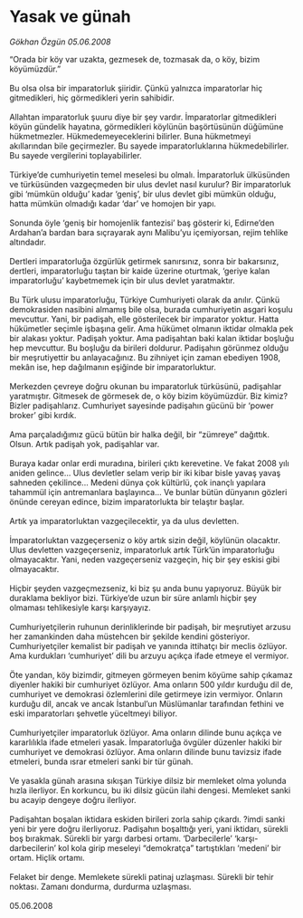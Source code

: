 # Yasak ve günah

*Gökhan Özgün 05.06.2008*

<div class="taraf_structure_2col_1zq">
<div class="margen_n">



 <p>“Orada bir köy var uzakta, gezmesek de, tozmasak da, o köy, bizim köyümüzdür.” <br/>
<br/>
Bu olsa olsa bir imparatorluk şiiridir. Çünkü yalnızca imparatorlar hiç gitmedikleri, hiç görmedikleri yerin sahibidir.<br/>
<br/>
Allahtan imparatorluk şuuru diye bir şey vardır. İmparatorlar gitmedikleri köyün gündelik hayatına, görmedikleri köylünün başörtüsünün düğümüne hükmetmezler. Hükmedemeyeceklerini bilirler. Buna hükmetmeyi akıllarından bile geçirmezler. Bu sayede imparatorluklarına hükmedebilirler. Bu sayede vergilerini toplayabilirler.<br/>
<br/>
Türkiye’de cumhuriyetin temel meselesi bu olmalı. İmparatorluk ülküsünden ve türküsünden vazgeçmeden bir ulus devlet nasıl kurulur? Bir imparatorluk gibi ‘mümkün olduğu’ kadar ‘geniş’, bir ulus devlet gibi mümkün olduğu, hatta mümkün olmadığı kadar ‘dar’ ve homojen bir yapı. <br/>
<br/>
Sonunda öyle ‘geniş bir homojenlik fantezisi’ baş gösterir ki, Edirne’den Ardahan’a bardan bara sıçrayarak aynı Malibu’yu içemiyorsan, rejim tehlike altındadır. <br/>
<br/>
Dertleri imparatorluğa özgürlük getirmek sanırsınız, sonra bir bakarsınız, dertleri, imparatorluğu taştan bir kaide üzerine oturtmak, ‘geriye kalan imparatorluğu’ kaybetmemek için bir ulus devlet yaratmaktır. <br/>
<br/>
Bu Türk ulusu imparatorluğu, Türkiye Cumhuriyeti olarak da anılır. Çünkü demokrasiden nasibini almamış bile olsa, burada cumhuriyetin asgari koşulu mevcuttur. Yani, bir padişah, elle gösterilecek bir imparator yoktur. Hatta hükümetler seçimle işbaşına gelir. Ama hükümet olmanın iktidar olmakla pek bir alakası yoktur. Padişah yoktur. Ama padişahtan baki kalan iktidar boşluğu hep mevcuttur. Bu boşluğu da birileri doldurur. Padişahın görünmez olduğu bir meşrutiyettir bu anlayacağınız. Bu zihniyet için zaman ebediyen 1908, mekân ise, hep dağılmanın eşiğinde bir imparatorluktur.<br/>
<br/>
Merkezden çevreye doğru okunan bu imparatorluk türküsünü, padişahlar yaratmıştır. Gitmesek de görmesek de, o köy bizim köyümüzdür. Biz kimiz? Bizler padişahlarız. Cumhuriyet sayesinde padişahın gücünü bir ‘power broker’ gibi kırdık. <br/>
<br/>
Ama parçaladığımız gücü bütün bir halka değil, bir “zümreye” dağıttık. Olsun. Artık padişah yok, padişahlar var. <br/>
<br/>
Buraya kadar onlar erdi muradına, birileri çıktı kerevetine. Ve fakat 2008 yılı aniden gelince... Ulus devletler selam verip bir iki kibar bisle yavaş yavaş sahneden çekilince... Medeni dünya çok kültürlü, çok inançlı yapılara tahammül için antremanlara başlayınca... Ve bunlar bütün dünyanın gözleri önünde cereyan edince, bizim imparatorlukta bir telaştır başlar.<br/>
<br/>
Artık ya imparatorluktan vazgeçilecektir, ya da ulus devletten. <br/>
<br/>
İmparatorluktan vazgeçerseniz o köy artık sizin değil, köylünün olacaktır. Ulus devletten vazgeçerseniz, imparatorluk artık Türk’ün imparatorluğu olmayacaktır. Yani, neden vazgeçerseniz vazgeçin, hiç bir şey eskisi gibi olmayacaktır.<br/>
<br/>
Hiçbir şeyden vazgeçmezseniz, ki biz şu anda bunu yapıyoruz. Büyük bir duraklama bekliyor bizi. Türkiye’de uzun bir süre anlamlı hiçbir şey olmaması tehlikesiyle karşı karşıyayız.<br/>
<br/>
Cumhuriyetçilerin ruhunun derinliklerinde bir padişah, bir meşrutiyet arzusu her zamankinden daha müstehcen bir şekilde kendini gösteriyor. Cumhuriyetçiler kemalist bir padişah ve yanında ittihatçı bir meclis özlüyor. Ama kurdukları ‘cumhuriyet’ dili bu arzuyu açıkça ifade etmeye el vermiyor.<br/>
<br/>
Öte yandan, köy bizimdir, gitmeyen görmeyen benim köyüme sahip çıkamaz diyenler hakiki bir cumhuriyet özlüyor. Ama onların 500 yıldır kurduğu dil de, cumhuriyet ve demokrasi özlemlerini dile getirmeye izin vermiyor. Onların kurduğu dil, ancak ve ancak İstanbul’un Müslümanlar tarafından fethini ve eski imparatorları şehvetle yüceltmeyi biliyor.<br/>
<br/>
Cumhuriyetçiler imparatorluk özlüyor. Ama onların dilinde bunu açıkça ve kararlılıkla ifade etmeleri yasak. İmparatorluğa övgüler düzenler hakiki bir cumhuriyet ve demokrasi özlüyor. Ama onların dilinde bunu tavizsiz ifade etmeleri, bunda ısrar etmeleri sanki bir tür günah. <br/>
<br/>
Ve yasakla günah arasına sıkışan Türkiye dilsiz bir memleket olma yolunda hızla ilerliyor. En korkuncu, bu iki dilsiz gücün ilahi dengesi. Memleket sanki bu acayip dengeye doğru ilerliyor.<br/>
<br/>
Padişahtan boşalan iktidara eskiden birileri zorla sahip çıkardı. ?imdi sanki yeni bir yere doğru ilerliyoruz. Padişahın boşalttığı yeri, yani iktidarı, sürekli boş bırakmak. Sürekli bir yargı darbesi ortamı. ‘Darbecilerle’ ‘karşı- darbecilerin’ kol kola girip meseleyi “demokratça” tartıştıkları ‘medeni’ bir ortam. Hiçlik ortamı.<br/>
<br/>
Felaket bir denge. Memlekete sürekli patinaj uzlaşması. Sürekli bir tehir noktası. Zamanı dondurma, durdurma uzlaşması.<br/>
<br/>
05.06.2008</p>

<br/>


<div id="taraf_not">
</div>

</div>


</div>
